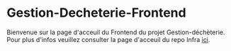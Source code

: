 # Gestion-Decheterie-Frontend

Bienvenue sur la page d'acceuil du Frontend du projet Gestion-déchèterie. Pour
plus d'infos veuillez consulter la page d'acceuil du repo Infra
[ici](https://github.com/PDG-GR9-Gestion-Decheterie/Gestion-Decheterie-Infra).
